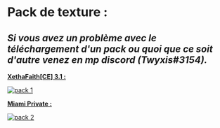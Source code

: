 # **Pack de texture :**
**_Si vous avez un problème avec le téléchargement d'un pack ou quoi que ce soit d'autre venez en mp discord (Twyxis#3154)._**
--------------------------------------------------------------------------------------------------------------------------------------------------------------------
<a
href="https://www.mediafire.com/file/qopgwdg84lb2nkc/%2521_%25C2%25A77Xetha%25C2%25A7fFaith%25C2%25A7f%255B%25C2%25A74C%25C2%25A72E%25C2%25A7f%255D_%25C2%25A7f3.1.zip/fil"> **XethaFaith[CE] 3.1 :**

![pack 1](https://user-images.githubusercontent.com/93156024/139471894-fa15b768-66a7-4430-85ba-8c1e9df7ba93.png)


<a href="https://www.mediafire.com/file/3jzwjqrel5wp6cf/%21____%A74%A7lMiami_%A78%A7lPrivate.zip/file"> **Miami Private :**
  
![pack 2](https://user-images.githubusercontent.com/93156024/139473241-91b93976-814e-4f47-9d8a-39bca98e32c7.png)
